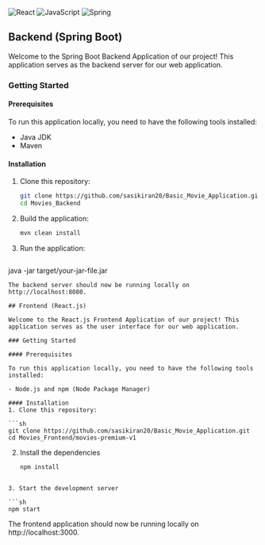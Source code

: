 ![React](https://img.shields.io/badge/react-%2320232a.svg?style=for-the-badge&logo=react&logoColor=%2361DAFB)
![JavaScript](https://img.shields.io/badge/javascript-%23323330.svg?style=for-the-badge&logo=javascript&logoColor=%23F7DF1E)
![Spring](https://img.shields.io/badge/spring-%236DB33F.svg?style=for-the-badge&logo=spring&logoColor=white)
## Backend (Spring Boot)

Welcome to the Spring Boot Backend Application of our project! This application serves as the backend server for our web application.

### Getting Started

#### Prerequisites

To run this application locally, you need to have the following tools installed:

- Java JDK
- Maven

#### Installation

1. Clone this repository:

   ```sh
   git clone https://github.com/sasikiran20/Basic_Movie_Application.git
   cd Movies_Backend
   ```
2. Build the application:

   ```sh
   mvn clean install
   ```
3. Run the application:
   ```sh
  java -jar target/your-jar-file.jar
   ```
The backend server should now be running locally on http://localhost:8080.

## Frontend (React.js)

Welcome to the React.js Frontend Application of our project! This application serves as the user interface for our web application.

### Getting Started

#### Prerequisites

To run this application locally, you need to have the following tools installed:

  - Node.js and npm (Node Package Manager)

#### Installation
1. Clone this repository:

   ```sh
   git clone https://github.com/sasikiran20/Basic_Movie_Application.git
   cd Movies_Frontend/movies-premium-v1
   ```

2. Install the dependencies
   
   ```sh
   npm install
  ```

3. Start the development server

  ```sh
  npm start
  ```

The frontend application should now be running locally on http://localhost:3000.

   
